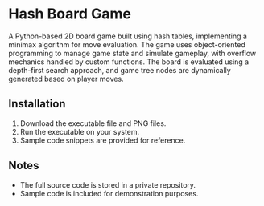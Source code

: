 # Hash Board Game

A Python-based 2D board game built using hash tables, implementing a minimax algorithm for move evaluation. The game uses object-oriented programming to manage game state and simulate gameplay, with overflow mechanics handled by custom functions. The board is evaluated using a depth-first search approach, and game tree nodes are dynamically generated based on player moves.

## Installation
1. Download the executable file and PNG files.
2. Run the executable on your system.
3. Sample code snippets are provided for reference.

## Notes

- The full source code is stored in a private repository.
- Sample code is included for demonstration purposes.